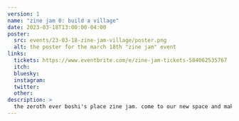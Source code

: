 ```yaml
---
version: 1
name: "zine jam 0: build a village"
date: 2023-03-18T13:00:00-04:00
poster:
  src: events/23-03-18-zine-jam-village/poster.png
  alt: the poster for the march 18th "zine jam" event
links:
  tickets: https://www.eventbrite.com/e/zine-jam-tickets-584062535767
  itch:
  bluesky:
  instagram:
  twitter:
  other:
description: >
  the zeroth ever boshi's place zine jam. come to our new space and make zines with us!
---
```


